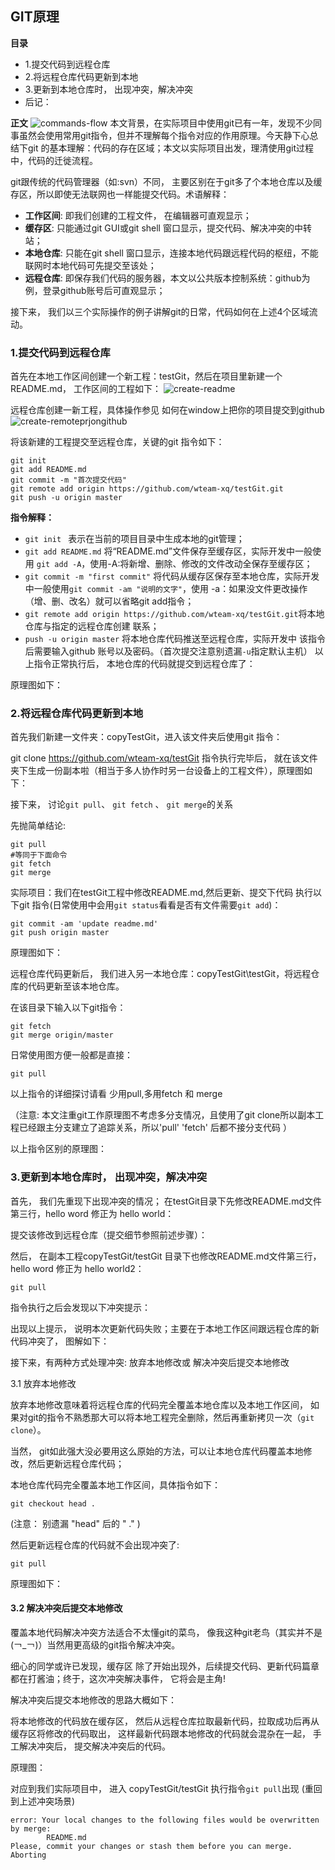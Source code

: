 
## GIT原理

**目录**
 - 1.提交代码到远程仓库
 - 2.将远程仓库代码更新到本地
 - 3.更新到本地仓库时， 出现冲突，解决冲突
 - 后记：

**正文**
![commands-flow](https://github.com/liuyongping99/git-test/blob/master/git/Concepts/images/git-commands-flow.jpg?raw=true)
本文背景，在实际项目中使用git已有一年，发现不少同事虽然会使用常用git指令，但并不理解每个指令对应的作用原理。今天静下心总结下git 的基本理解：代码的存在区域；本文以实际项目出发，理清使用git过程中，代码的迁徙流程。

git跟传统的代码管理器（如:svn）不同， 主要区别在于git多了个本地仓库以及缓存区，所以即使无法联网也一样能提交代码。术语解释：
 - **工作区间**: 即我们创建的工程文件， 在编辑器可直观显示；
 - **缓存区**: 只能通过git GUI或git shell 窗口显示，提交代码、解决冲突的中转站；
 - **本地仓库**: 只能在git shell 窗口显示，连接本地代码跟远程代码的枢纽，不能联网时本地代码可先提交至该处；
 - **远程仓库**: 即保存我们代码的服务器，本文以公共版本控制系统：github为例，登录github账号后可直观显示；

接下来， 我们以三个实际操作的例子讲解git的日常，代码如何在上述4个区域流动。

### 1.提交代码到远程仓库
首先在本地工作区间创建一个新工程：testGit，然后在项目里新建一个README.md， 工作区间的工程如下：
![create-readme](https://github.com/liuyongping99/git-test/blob/master/git/Concepts/images/create-readme.md.jpg?raw=true)

远程仓库创建一新工程，具体操作参见 如何在window上把你的项目提交到github
![create-remoteprjongithub](https://github.com/liuyongping99/git-test/blob/master/git/Concepts/images/create-remoteprjongithub.jpg?raw=true)

将该新建的工程提交至远程仓库，关键的git 指令如下：
~~~
git init
git add README.md
git commit -m "首次提交代码"
git remote add origin https://github.com/wteam-xq/testGit.git
git push -u origin master
~~~

**指令解释：**
 - `git init ` 表示在当前的项目目录中生成本地的git管理；
 - `git add README.md` 将“README.md”文件保存至缓存区，实际开发中一般使用 `git add -A`，使用-A:将新增、删除、修改的文件改动全保存至缓存区；
 - `git commit -m "first commit"` 将代码从缓存区保存至本地仓库，实际开发中一般使用`git commit -am "说明的文字"`，使用 -a：如果没文件更改操作（增、删、改名）就可以省略git add指令；
 - `git remote add origin https://github.com/wteam-xq/testGit.git`将本地仓库与指定的远程仓库创建 联系；
 - `push -u origin master` 将本地仓库代码推送至远程仓库，实际开发中 该指令后需要输入github 账号以及密码。（首次提交注意别遗漏`-u`指定默认主机）
以上指令正常执行后， 本地仓库的代码就提交到远程仓库了：

原理图如下：

### 2.将远程仓库代码更新到本地
首先我们新建一文件夹：copyTestGit，进入该文件夹后使用git 指令：

git clone https://github.com/wteam-xq/testGit
指令执行完毕后， 就在该文件夹下生成一份副本啦（相当于多人协作时另一台设备上的工程文件），原理图如下：

接下来， 讨论`git pull`、 `git fetch` 、 `git merge`的关系

先抛简单结论:
~~~
git pull
#等同于下面命令
git fetch
git merge
~~~
实际项目：我们在testGit工程中修改README.md,然后更新、提交下代码 执行以下git 指令(日常使用中会用`git status`看看是否有文件需要`git add`)：
~~~
git commit -am 'update readme.md'
git push origin master
~~~

原理图如下：


远程仓库代码更新后， 我们进入另一本地仓库：copyTestGit\testGit，将远程仓库的代码更新至该本地仓库。

在该目录下输入以下git指令：
~~~
git fetch 
git merge origin/master
~~~

日常使用图方便一般都是直接：
~~~
git pull
~~~

以上指令的详细探讨请看 少用pull,多用fetch 和 merge

（注意: 本文注重git工作原理图不考虑多分支情况，且使用了git clone所以副本工程已经跟主分支建立了追踪关系，所以'pull' 'fetch' 后都不接分支代码 ）

以上指令区别的原理图：


### 3.更新到本地仓库时， 出现冲突，解决冲突
首先， 我们先重现下出现冲突的情况； 在testGit目录下先修改README.md文件第三行，hello word 修正为 hello world：

提交该修改到远程仓库（提交细节参照前述步骤）：


然后， 在副本工程copyTestGit/testGit 目录下也修改README.md文件第三行，hello word 修正为 hello world2：
~~~
git pull
~~~
指令执行之后会发现以下冲突提示：

出现以上提示， 说明本次更新代码失败；主要在于本地工作区间跟远程仓库的新代码冲突了， 图解如下：

接下来，有两种方式处理冲突: 放弃本地修改或 解决冲突后提交本地修改

3.1 放弃本地修改

放弃本地修改意味着将远程仓库的代码完全覆盖本地仓库以及本地工作区间， 如果对git的指令不熟悉那大可以将本地工程完全删除，然后再重新拷贝一次（`git clone`）。

当然， git如此强大没必要用这么原始的方法，可以让本地仓库代码覆盖本地修改，然后更新远程仓库代码； 

本地仓库代码完全覆盖本地工作区间，具体指令如下：
~~~
git checkout head .
~~~

(注意： 别遗漏 "head" 后的 " ." )

然后更新远程仓库的代码就不会出现冲突了:

~~~
git pull
~~~
原理图如下：


#### 3.2 解决冲突后提交本地修改

覆盖本地代码解决冲突方法适合不太懂git的菜鸟， 像我这种git老鸟（其实并不是(￢_￢)）当然用更高级的git指令解决冲突。

细心的同学或许已发现，缓存区 除了开始出现外，后续提交代码、更新代码篇章都在打酱油；终于，这次冲突解决事件， 它将会是主角!

解决冲突后提交本地修改的思路大概如下：

将本地修改的代码放在缓存区， 然后从远程仓库拉取最新代码，拉取成功后再从缓存区将修改的代码取出， 这样最新代码跟本地修改的代码就会混杂在一起， 手工解决冲突后， 提交解决冲突后的代码。

原理图：

对应到我们实际项目中， 进入 copyTestGit/testGit 执行指令`git pull`出现 (重回到上述冲突场景)

~~~
error: Your local changes to the following files would be overwritten by merge:
        README.md
Please, commit your changes or stash them before you can merge.
Aborting
~~~

